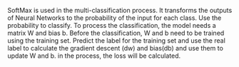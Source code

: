 SoftMax is used in the multi-classification process. It transforms the outputs of Neural Networks to the
probability of the input for each class. Use the probability to classify. To process the classification,
the model needs a matrix W and bias b. Before the classification, W and b need to be trained using the
training set. Predict the label for the training set and use the real label to calculate the gradient descent (dw)
and bias(db) and use them to update W and b. in the process, the loss will be calculated.